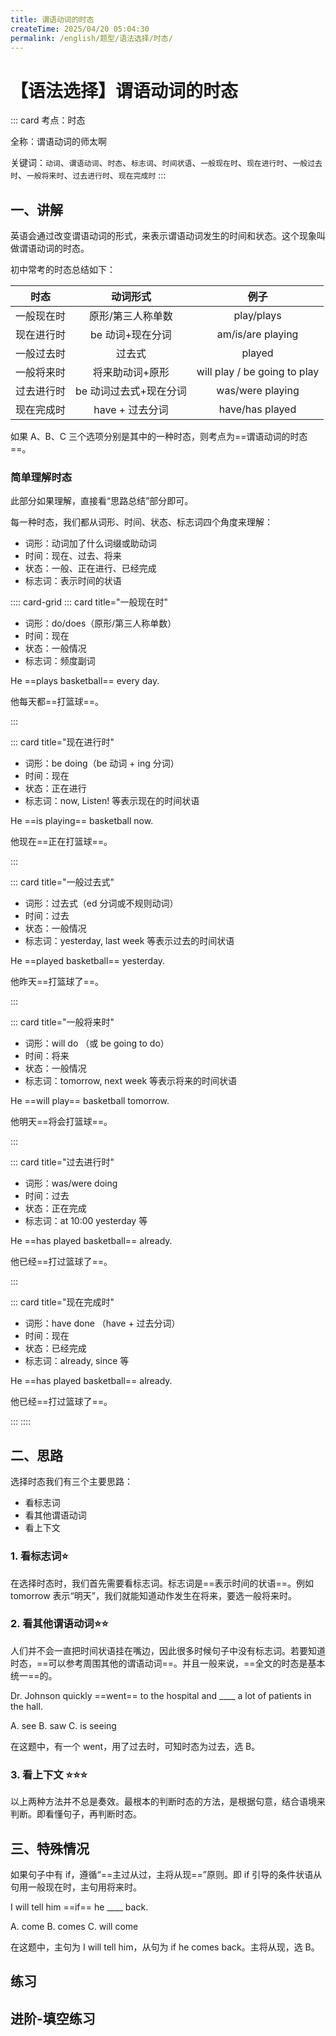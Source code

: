 ```yaml
---
title: 谓语动词的时态
createTime: 2025/04/20 05:04:30
permalink: /english/题型/语法选择/时态/
---
```


# 【语法选择】谓语动词的时态

::: card
考点：时态

全称：谓语动词的师太啊

关键词：`动词`、`谓语动词`、`时态`、`标志词`、`时间状语`、`一般现在时`、`现在进行时`、`一般过去时`、`一般将来时`、`过去进行时`、`现在完成时`
:::

## 一、讲解

英语会通过改变谓语动词的形式，来表示谓语动词发生的时间和状态。这个现象叫做谓语动词的时态。

初中常考的时态总结如下：

|    时态    |        动词形式        |             例子             |
| :--------: | :--------------------: | :--------------------------: |
| 一般现在时 |   原形/第三人称单数    |          play/plays          |
| 现在进行时 |    be 动词+现在分词    |      am/is/are playing       |
| 一般过去时 |         过去式         |            played            |
| 一般将来时 |    将来助动词+原形     | will play / be going to play |
| 过去进行时 | be 动词过去式+现在分词 |       was/were playing       |
| 现在完成时 |    have + 过去分词     |       have/has played        |

如果 A、B、C 三个选项分别是其中的一种时态，则考点为==谓语动词的时态==。

### 简单理解时态

此部分如果理解，直接看“思路总结”部分即可。

每一种时态，我们都从词形、时间、状态、标志词四个角度来理解：

- 词形：动词加了什么词缀或助动词
- 时间：现在、过去、将来
- 状态：一般、正在进行、已经完成
- 标志词：表示时间的状语

:::: card-grid
::: card title="一般现在时"

- 词形：do/does（原形/第三人称单数）
- 时间：现在
- 状态：一般情况
- 标志词：频度副词

He ==plays basketball== every day.

他每天都==打篮球==。

:::

::: card title="现在进行时"

- 词形：be doing（be 动词 + ing 分词）
- 时间：现在
- 状态：正在进行
- 标志词：now, Listen! 等表示现在的时间状语

He ==is playing== basketball now.

他现在==正在打篮球==。

:::

::: card title="一般过去式"

- 词形：过去式（ed 分词或不规则动词）
- 时间：过去
- 状态：一般情况
- 标志词：yesterday, last week 等表示过去的时间状语

He ==played basketball== yesterday.

他昨天==打篮球了==。

:::

::: card title="一般将来时"

- 词形：will do （或 be going to do）
- 时间：将来
- 状态：一般情况
- 标志词：tomorrow, next week 等表示将来的时间状语

He ==will play== basketball tomorrow.

他明天==将会打篮球==。

:::

::: card title="过去进行时"

- 词形：was/were doing
- 时间：过去
- 状态：正在完成
- 标志词：at 10:00 yesterday 等

He ==has played basketball== already.

他已经==打过篮球了==。

:::

::: card title="现在完成时"

- 词形：have done （have + 过去分词）
- 时间：现在
- 状态：已经完成
- 标志词：already, since 等

He ==has played basketball== already.

他已经==打过篮球了==。

:::
::::

## 二、思路

选择时态我们有三个主要思路：

- 看标志词
- 看其他谓语动词
- 看上下文

### 1. 看标志词⭐

在选择时态时，我们首先需要看标志词。标志词是==表示时间的状语==。例如 tomorrow 表示“明天”，我们就能知道动作发生在将来，要选一般将来时。

<MultipleChoice
:questions="[
{//1
    stem: ['⚠ 请注意标志词（时间状语）','Our school _______ a boxing club last year to promote physical fitness and discipline.'],
    options: ['establish', 'established', 'will establish'],
    answer: 'established',
    explanation: '句意：我们的学校去年把拳击俱乐部建了，用于推广 physical fitness 和 discipline。根据关键词 last year（去年）可知，此题用一般过去时，选B。'
},
{//2
    stem: ['⚠ 请注意标志词（时间状语）','Yesterday I didn’t go to the zoo. Instead, I ________ to the science museum with Jim.'],
    options: ['go', 'went', 'am going', 'will go'],
    answer: 'went',
    explanation: '句意：昨天我没有去动物园。相反，我和吉姆一起去了科学博物馆。考查动词时态。go去，动词原形，用于一般现在时；went去了，动词过去式，用于一般过去时；am going正在去，现在分词形式，用于现在进行时；will go将去，用于一般将来时。结合时间状语“Yesterday”及语境可知，该句描述的昨天发生的事情，时态应为一般过去时，应用go“去”对应的过去式作谓语。故选B。'
},
{//3
    stem: ['⚠ 请注意标志词（时间状语）','Tom usually ________ TV on weekends, but he ________ a book last weekend.'],
    options: ['watches; read', 'watched; reads', 'is watching; is reading', 'will watch; will read'],
    answer: 'watches; read',
    explanation: '句意：汤姆通常在周末看电视，但他上周末读了一本书。考查时态。根据第一个空前的“usually”可知，此处句子时态为一般现在时；根据第二个空后的“last weekend”可知，此处指过去的事情，应用一般过去时，结合选项可知，A项符合。故选A。'
},
{//4
    stem: ['⚠ 请注意标志词（时间状语）','He _______ you this message two days ago. You’d better call him back.'],
    options: ['left', 'leaves', 'leaving', 'has left'],
    answer: 'left',
    explanation: '句意：他两天前给你留了这个消息。你最好给他回个电话。考查时态。根据“two days ago”可知，该句时态为一般过去时，leave的过去式是left，故选A。'
},
{//5
    stem: ['⚠ 请注意标志词（时间状语）','—Excuse me, can we check in now?','—Just a moment please. I ________ a problem of our computer.'],
    options: ['fix', 'fixed', 'have fixed', 'am fixing'],
    answer: 'am fixing',
    explanation: '句意：——打扰一下，我们现在可以办理登机手续吗？——请稍等。我正在修理我们电脑的问题。考查时态。根据“Just a moment please”可知，现在正在修理电脑，故此处用现在进行时am/is/are doing，故选D。'
},
{//6
    stem: ['⚠ 请注意标志词（时间状语）','Listen! The birds ________ sweetly among the flowers. Can you ________ the flowers? Spring is coming!'],
    options: ['are singing；smell', 'sing；smelling', 'sing；smell', 'are singing；smells'],
    answer: 'are singing；smell',
    explanation: '句意：听！鸟儿在花丛中甜美地歌唱。你能闻到花儿的香味吗？春天来了！考查时态和情态动词用法。句首的“Listen!”提示动作正在发生，需用现在进行时 (be动词+动词-ing形式)，B、C选项可排除。根据英语语法，情态动词“can”后需接动词原形，故第二空应填smell动词原形。故选A。'
},
{//7
    stem: ['⚠ 请注意标志词（时间状语）','I ________ some work as a volunteer in the museum next month.'],
    options: ['am doing', 'did', 'do', 'am going to do'],
    answer: 'am going to do',
    explanation: '句意：下个月我打算在博物馆做一些志愿者的工作。考查时态。根据时间状语“next month”可知，此处在描述下个月将要做的事情，时态为一般将来时。故选D。'
},
{//8
    stem: ['⚠ 请注意标志词（时间状语）','Jane ________ to Aunt Lee now. She ________ her next week.'],
    options: ['wrote; visited', 'is writing; will visit', 'wrote; will visit', 'is writing; visited'],
    answer: 'is writing; will visit',
    explanation: '句意：Jane正在给Aunt Lee写信。她下周要去拜访她。考查动词时态。根据“now”可知，第一空应用现在进行时“am/is/are+动词现在分词”，主语为Jane，be动词用is；根据“next week”可知，第二空用一般将来时“will do”。故选B。'
},
{//9
    stem: ['⚠ 请注意标志词（时间状语）','He ________ a football match with his grandpa at home next Saturday.'],
    options: ['watches', 'will watch', 'watched'],
    answer: 'will watch',
    explanation: '句意：他下周六将和爷爷一起在家看一场足球比赛。考查动词时态。根据“next Saturday”可知，本句是一般将来时。故选B。'
},
{//10
    stem: ['⚠ 请注意标志词（时间状语）','Jenny usually ________ to the mountains on weekends, but she ________ her uncle last weekend.'],
    options: ['went; visited', 'went; visits', 'goes; visits', 'goes; visited'],
    answer: 'goes; visited',
    explanation: '句意：Jenny通常周末去爬山，但上周末她去看望了她叔叔。考查动词时态。根据“usually”可推知第一空需用一般现在时表明习惯性动作，主语为第三人称单数，空格处应用goes；根据 “last weekend” 可推知第二空需用一般过去时，空格处应用visited。故选D。'
}
]"
/>

### 2. 看其他谓语动词⭐⭐

人们并不会一直把时间状语挂在嘴边，因此很多时候句子中没有标志词。若要知道时态，==可以参考周围其他的谓语动词==。并且一般来说，==全文的时态是基本统一==的。

Dr. Johnson quickly ==went== to the hospital and \_\_\_\_ a lot of patients in the hall.

A. see B. saw C. is seeing

在这题中，有一个 went，用了过去时，可知时态为过去，选 B。

<MultipleChoice
:questions="[
{//1
    stem: ['⚠ 请注意附近其他的谓语动词的时态','After the concert, we enjoyed a nice meal together and _______ out in my friend\'s yard.'],
    options: ['will hang', 'hung', 'is hanging'],
    answer: 'hung',
    explanation: '句意：音乐会结束后，我们一起吃了个饭，在朋友的院子里消遣。根据句子结构，and 前后为并列关系，即该设空与 “enjoyed” 为并列关系，故也应用过去式。hang out“消遣”,动词hang 的过去式为hung, 故选B。'
},
{//2
    stem: ['⚠ 请注意附近其他的谓语动词的时态','Suddenly the ice near Jimmy _______ , and he fell into the cold water.'],
    options: ['break', 'broke', 'breaking'],
    answer: 'broke',
    explanation: '句意：突然，吉米附近的冰破了，他掉进了冰冷的水里。 break“ (使)破”, 动词原形；broke 为动词 break 的过去式； broken, 动词 break 的过去分词。根据后文的 “and he fell down into the cold water”可知，吉米附近的冰面破了，所以他才掉进了湖里的冷水中。由于过去发生的事情，动词的时态应用一般过去时，故选B。'
},
{//3
    stem: ['⚠ 请注意附近其他的谓语动词的时态','On weekends, we _______ many famous places in England, such as Stonehenge, Buckingham Palace, and the University of Oxford. But I was most excited when we went to the Hogwarts School of Witchcraft and Wizardry.'],
    options: ['visit', 'visited', 'are visiting'],
    answer: 'visited',
    explanation: '句意：周末，我们参观了英国 许多著名的地方，如巨石阵、白金汉宫和牛津大 学 。visit“参观”,动词原形；visited, 动词 visit 的 过去式或过去分词；are visiting,现在进行时 。根据下文“But I was most excited”和“went”可推知，参观这一动作发生在过去。'
},
{//4
    stem: ['⚠ 请注意附近其他的谓语动词的时态','The cat ______ (jump) onto the table, and the dog is barking loudly.​'],
    options: ['jumps', 'jumped', 'is jumping', 'will jump'],
    answer: 'is jumping',
    explanation: '这句话有两个并列的分句，用 and 连接。根据后半句的 is barking 可知，用 is jumping。'
},
{//5
    stem: ['⚠ 请注意附近其他的谓语动词的时态','John ________ so hard on his project that he didn’t notice his mom enter the room.'],
    options: ['works', 'is working', 'will work', 'was working'],
    answer: 'was working',
    explanation: '句意：约翰非常努力地做他的项目，以至于他没有注意到他妈妈走进房间。考查动词的时态。分析语境可知，他的妈妈走进房间的时候他正在努力工作，结合“didn’t”可知表示过去发生的动作，所以空处用过去进行时。故选D。'
}
]"
/>

### 3. 看上下文 ⭐⭐⭐

以上两种方法并不总是奏效。最根本的判断时态的方法，是根据句意，结合语境来判断。即看懂句子，再判断时态。

<MultipleChoice
:questions="[
{//1
    stem: ['—Hello, is Eric busy?', '—Yes, he ______ the poem Happy Rain on a Spring Night by Du Fu.'],
    options: ['reads', 'read', 'is reading', 'will read'],
    answer: 'is reading',
    explanation: ''
},
{//2
    stem: 'Then I saw a man walking out of the restaurant in front of me. He _______ a paper bag in his hand.',
    options: ['holds',	'was holding'	,'is holding'],
    answer: 'was holding',
    explanation: '句意：然后我看见一位老人在我之前走出饭馆，手里拿着一个纸袋。根据上文的“Then I noticed a man walking out of the restaurant”可知，设空处应用过去进行时。故选B。'
},
{//3
    stem: 'While she _______ about the gifts, the door opened and her grandma came in.',
    options: ['is thinking', 'was thinking', 'thought'],
    answer: 'was thinking',
    explanation: '句意：就在她想着礼物的事时，门开了，奶奶进来了。is thinking“思考”, 现在进行时；was thinking“思考”,过去进行时； thought“思考”,一般过去时。根据“while” 可知她奶奶进来的时候，她正在思考，while 引导的从句应用过去进行时。故选B。'
},
{//4
    stem: 'In my heart, my father is a hero. I often think about what he________ me.',
    options: ['is teaching', 'was teaching', 'has taught', 'will teach'],
    answer: 'has taught',
    explanation: '句意：在我心中，父亲是一位英雄。我经常想起他教给我的东西。考查时态。根据“what he...me”和语境可知，此处描述过去的事情对自己的影响，应用现在完成时，故选C。'
},
]"
/>

## 三、特殊情况

如果句子中有 if，遵循“==主过从过，主将从现==”原则。即 if 引导的条件状语从句用一般现在时，主句用将来时。

I will tell him ==if== he \_\_\_\_ back.

A. come B. comes C. will come

在这题中，主句为 I will tell him，从句为 if he comes back。主将从现，选 B。

## 练习

<MultipleChoice
:questions="[
    {//1
        stem: 'The high speed train DZ7401 ________ in Xiamen at 5 p. m. every afternoon.',
        options: ['arrived', 'arrives', 'is arriving'],
        answer: 'arrives',
        explanation: '考查时态。arrived是过去时；is arriving是现在进行时，表示即将发生的动作。根据标志词 every afternoon，应选用一般现在时arrives。故选B。'
    },
    {//2
        stem: 'To keep fit, Tom usually ________ basketball with his friends on weekends.',
        options: ['play', 'plays', 'to play', 'playing'],
        answer: 'plays',
        explanation: '句意：为了保持健康，汤姆通常在周末和他的朋友们打篮球。考查一般现在时。play动词原形；plays动词第三人称单数形式；to play动词不定式；playing动词-ing形式。根据“usually”可知，时态为一般现在时，主语是Tom，因此谓语动词用第三人称单数形式。故选B。'
    },
    {//3
        stem: 'I’m so thirsty, but there ________ not any water in the glass now.',
        options: ['is', 'was', 'are', 'were'],
        answer: 'is',
        explanation: '句意：我是如此口渴，但现在杯子里没有任何水。考查 there be 句型及时态。根据 now 可知时态为“现在”，排除B、D选项。any water 不可数，视为单数，be 动词选择 is。'
    },
    {//4
        stem: 'Last Sunday, I ________ two hours on a delightful city walk.',
        options: ['spend', 'spent', 'spending', 'will spend'],
        answer: 'spent',
        explanation: '句意：上周日，我花了两个小时进行了一次愉快的城市漫步。考查一般过去时。根据“Last Sunday”可知，事情发生在上周日，应为一般过去时。spend过去式为spent，故选B。'
    },
    {//5
        stem: ['—Look! What is that man doing?', '—He ________ Tai Chi.'],
        options: ['does', 'is doing', 'did'],
        answer: 'is doing',
        explanation: '句意：——看！那个人在干什么？——他在打太极拳。考查动词时态。根据“What is that man doing?”可知，答语应用现在进行时am/is/are doing，主语是He，be用is。故选B。'
    },
    {//6
        stem: 'The children ________ happily when I met them.',
        options: ['have played', 'are playing', 'were playing', 'played'],
        answer: 'were playing',
        explanation: '句意：当我遇见孩子们时，他们正开心地玩耍。考查动词时态。根据时间状语“when I met them”可知，主句应用过去进行时“was/were doing”，表示过去某一刻正在发生的事情。故选C。'
    },
    {//7
        stem: 'You ________, Frank. Don’t talk on the phone.',
        options: ['will drive', 'have driven', 'are driving', 'were driving'],
        answer: 'are driving',
        explanation: '句意：你在开车，弗兰克。不要打电话。考查时态。根据“Don’t talk on the phone.”可知，让弗兰克不要打电话，说明他现在正在开车，应该用现在进行时“am/is/are+动词现在分词”，主语为You，be动词用are。故选C。'
    },
    {//8
        stem: ['—It’s quite noisy in the classroom.', '—So it is. All the students ________ happily because of the coming party.'],
        options: ['talk', 'are talking', 'talked', 'were talking'],
        answer: 'are talking',
        explanation: '句意：——教室里很吵。——没错。因为晚会即将来临，所有的学生都在愉快地交谈着。考查动词时态。根据“It’s quite noisy in the classroom.”可知，空处描述的是此时此刻的动作，所有的学生都在愉快地交谈着，需用现在进行时(am/is/are doing)。故选B。'
    },
    {//9
        stem: 'How time flies! I ________ a senior high school this September.',
        options: ['enter', 'entered', 'will enter', 'have entered'],
        answer: 'will enter',
        explanation: '句意：时间过得多快! 今年九月我将进入高中。考查动词时态。根据“this September”可知，此句用一般将来时will do的结构，故选C。'
    },
    {//10
        stem: ['— Summer holiday is coming. What are you going to do?', '— I’m not sure. Maybe I ________ to the beach.'],
        options: ['go', 'went', 'will go', 'have gone'],
        answer: 'will go',
        explanation: '句意：——暑假就要到了。你打算做什么？——我不确定。也许我会去海滩。考查动词时态。根据“What are you going to do?”可知，此处询问将来要做的事情，使用一般将来时（will do）。故选C。'
    },
    {//11
        stem: 'Tom ________ to the old people’s home twice a week to cheer the old up.',
        options: ['went', 'was going', 'goes', 'has gone'],
        answer: 'goes',
        explanation: '句意：汤姆每周去老人院两次来让老人们振奋起来。考查动词时态。根据题干中的“twice a week”可知，此处应用一般现在时，表示经常性或习惯性的动作。故选C。'
    },
    {//12
        stem: 'This bookmark is a gift from my sister. I ________ it in my diary since three years ago.',
        options: ['kept', 'am keeping', 'will keep', 'have kept'],
        answer: 'have kept',
        explanation: '句意：这个书签是我姐姐送给我的礼物。三年前我就把它保存在我的日记里了。考查时态。根据“since three years ago”可知，此处应用现在完成时，D项符合。故选D。'
    },
    {//13
        stem: 'Bill likes reading. He________ picture books with his mom every evening.',
        options: ['reads', 'was reading', 'is reading', 'has read'],
        answer: 'reads',
        explanation: '句意：比尔喜欢读书。他每天晚上都和妈妈一起看图画书。考查时态。根据时间状语“every evening”可知，此处表示经常性的行为，应用一般现在时，故选A。'
    },
    {//14
        stem: 'We ________ a great increase in the use of renewable energy in the past five years.',
        options: ['have seen', 'saw', 'had seen', 'will see'],
        answer: 'have seen',
        explanation: '句意：在过去的五年里，我们看到可再生能源的使用有了很大的增长。考查动词时态。根据时间状语“in the past five years.”可知，表示从过去某一时间开始一直延续到现在并还可能继续延续下去的动作，所以句子应该用现在完成时，故选A。'
    },
    {//15
        stem: 'We ________ a one-week family trip to Harbin in the coming February.',
        options: ['have', 'will have', 'had', 'have had'],
        answer: 'will have',
        explanation: '句意：明年二月，我们将全家去哈尔滨旅行一周。考查时态。根据“in the coming February”可知，此处表示将来发生的事情，句子时态为一般将来时，B项符合。故选B。'
    },
    {//16
        stem: 'While my mother ________ some shopping, she happened to meet an old friend of hers.',
        options: ['is doing', 'was doing', 'will do', 'has done'],
        answer: 'was doing',
        explanation: '句意：当我的妈妈正在购物的时候，她碰巧见到了她的一位老朋友。考查动词的时态。while引导的时间状语从句，两个动作同时发生，前一个是延续性动作，用过去进行时was doing表示正在购物。故选B。'
    },
    {//17
        stem: 'This morning, our physics teacher told us that light________ faster than sound.',
        options: ['traveled', 'travels', 'has traveled', 'is traveling'],
        answer: 'travels',
        explanation: '句意：今天早上，我们的物理老师告诉我们光比声音传播得快。考查时态。根据“light...faster than sound”可知，描述客观真理只用一般现在时态，故选B。'
    },
    {//18
        stem: 'So far, he ________ his hometown for nearly 10 years.',
        options: ['left', 'has left', 'has been away from'],
        answer: 'has been away from',
        explanation: '句意：到目前为止，他已经离开家乡将近10年了。考查现在完成时。根据“So far,”可知，本句是现在完成时(have/has done)，可排除A选项；再根据“for nearly 10 years”可知，句中谓语动词要用延续性动词或者表示状态的词。leave是短暂性动词，不能和一段时间连用，因此需要用表示状态的词“be away from”。故选C。'
    },
]"/>

## 进阶-填空练习

<FillIn
:questions="[
    {
        stem: 'It is a fine day. The sun {{1}} (shine) brightly.',
        answer: ['is shining'],
        explanation: '句意：今天天气真好，阳光明媚。分析句子结构可知，空缺处缺谓语；根据句意可知，句子可用现在进行时，现在进行时的构成形式为：be doing；故填is shining。'
    },
    {
        stem: 'Mr Brown {{1}} (live) in Beijing since he came to China.',
        answer: ['has lived'],
        explanation: '句意：布朗先生自从来到中国就一直住在北京。由since he came to China.可知，since后接一般过去时，主句用现在完成时，故填has lived。'
    },
    {
        stem: '',
        answer: '',
        explanation: '',
    }
]"/>
